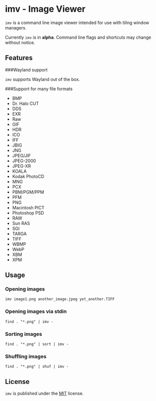 imv - Image Viewer
==================

`imv` is a command line image viewer intended for use with tiling window managers.

Currently `imv` is in **alpha**. Command line flags and shortcuts may change
without notice.

Features
--------

###Wayland support

`imv` supports Wayland out of the box.

###Support for many file formats

 * BMP
 * Dr. Halo CUT
 * DDS
 * EXR
 * Raw
 * GIF
 * HDR
 * ICO
 * IFF
 * JBIG
 * JNG
 * JPEG/JIF
 * JPEG-2000
 * JPEG-XR
 * KOALA
 * Kodak PhotoCD
 * MNG
 * PCX
 * PBM/PGM/PPM
 * PFM
 * PNG
 * Macintosh PICT
 * Photoshop PSD
 * RAW
 * Sun RAS
 * SGI
 * TARGA
 * TIFF
 * WBMP
 * WebP
 * XBM
 * XPM

Usage
-----

### Opening images
    imv image1.png another_image.jpeg yet_another.TIFF

### Opening images via stdin
    find . "*.png" | imv -

### Sorting images
    find . "*.png" | sort | imv -

### Shuffling images
    find . "*.png" | shuf | imv -

License
-------
`imv` is published under the [MIT](LICENSE) license.
